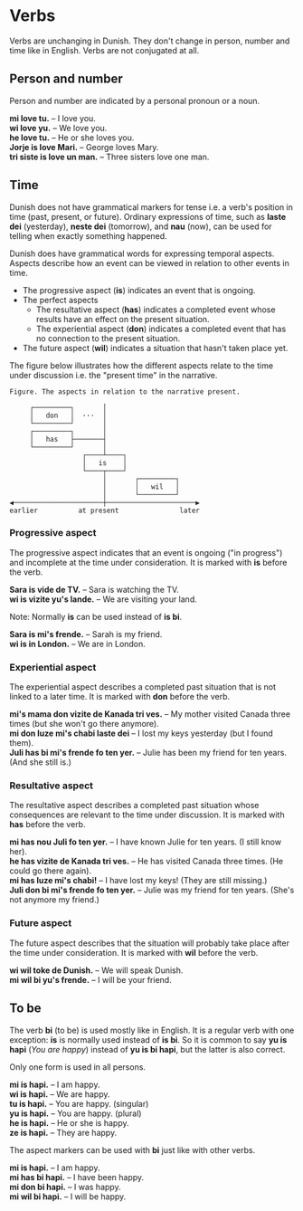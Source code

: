 # Verbs

Verbs are unchanging in Dunish.
They don't change in person, number and time like in English.
Verbs are not conjugated at all.

## Person and number

Person and number are indicated by a personal pronoun or a noun.

**mi love tu.**
– I love you.  
**wi love yu.**
– We love you.  
**he love tu.**
– He or she loves you.  
**Jorje is love Mari.**
– George loves Mary.  
**tri siste is love un man.**
– Three sisters love one man.

## Time

Dunish does not have grammatical markers for tense i.e. a verb's position in time (past, present, or future).
Ordinary expressions of time,
such as **laste dei** (yesterday), **neste dei** (tomorrow), and **nau** (now),
can be used for telling when exactly something happened.

Dunish does have grammatical words for expressing temporal aspects.
Aspects describe how an event can be viewed in relation to other events in time.

- The progressive aspect (**is**) indicates an event that is ongoing.
- The perfect aspects
    - The resultative aspect (**has**) indicates a completed event whose results have an effect on the present situation.
    - The experiential aspect (**don**) indicates a completed event that has no connection to the present situation.
- The future aspect (**wil**) indicates a situation that hasn't taken place yet.

The figure below illustrates how the different aspects relate to the time under discussion i.e. the "present time" in the narrative.

    Figure. The aspects in relation to the narrative present.
    
         ┌─────────┐       │
         │   don   │  ···  │
         └─────────┘       │
         ┌─────────┐       │
         │   has   ├───────┤
         └─────────┘       │
                      ┌────┴────┐
                      │   is    │
                      └────┬────┘
                           │       ┌─────────┐   
                           │       │   wil   │
                           │       └─────────┘
    ◀──────────────────────┼──────────────────────▶
    earlier          at present               later

### Progressive aspect

The progressive aspect indicates that an event is ongoing ("in progress") and incomplete at the time under consideration.
It is marked with **is** before the verb.

**Sara is vide de TV.**
– Sara is watching the TV.  
**wi is vizite yu's lande.**
– We are visiting your land.

Note: Normally **is** can be used instead of **is bi**.

**Sara is mi's frende.**
– Sarah is my friend.  
**wi is in London.**
– We are in London.


### Experiential aspect

The experiential aspect describes a completed past situation that is not linked to a later time.
It is marked with **don** before the verb.

**mi's mama don vizite de Kanada tri ves.**
– My mother visited Canada three times (but she won't go there anymore).  
**mi don luze mi's chabi laste dei**
– I lost my keys yesterday (but I found them).  
**Juli has bi mi's frende fo ten yer.**
– Julie has been my friend for ten years. (And she still is.)


### Resultative aspect

The resultative aspect describes a completed past situation whose consequences are relevant to the time under discussion.
It is marked with **has** before the verb.

**mi has nou Juli fo ten yer.**
– I have known Julie for ten years. (I still know her).  
**he has vizite de Kanada tri ves.**
– He has visited Canada three times. (He could go there again).  
**mi has luze mi's chabi!**
– I have lost my keys! (They are still missing.)  
**Juli don bi mi's frende fo ten yer.**
– Julie was my friend for ten years. (She's not anymore my friend.)


### Future aspect

The future aspect describes that the situation will probably take place after the time under consideration.
It is marked with **wil** before the verb.

**wi wil toke de Dunish.**
– We will speak Dunish.  
**mi wil bi yu's frende.**
– I will be your friend.

## To be

The verb **bi** (to be) is used mostly like in English.
It is a regular verb with one exception:
**is** is normally used instead of **is bi**.
So it is common to say **yu is hapi** (_You are happy_) instead of **yu is bi hapi**,
but the latter is also correct.

Only one form is used in all persons.

**mi is hapi.**
– I am happy.  
**wi is hapi.**
– We are happy.  
**tu is hapi.**
– You are happy. (singular)  
**yu is hapi.**
– You are happy. (plural)  
**he is hapi.**
– He or she is happy.  
**ze is hapi.**
– They are happy.

The aspect markers can be used with **bi** just like with other verbs.

**mi is hapi.**
– I am happy.  
**mi has bi hapi.**
– I have been happy.  
**mi don bi hapi.**
– I was happy.  
**mi wil bi hapi.**
– I will be happy.

